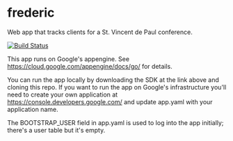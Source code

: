 # frederic
Web app that tracks clients for a St. Vincent de Paul conference.

[![Build Status](https://app.travis-ci.com/jimhopp/frederic.svg?branch=master)](https://app.travis-ci.com/jimhopp/frederic)

This app runs on Google's appengine. See https://cloud.google.com/appengine/docs/go/ for details.

You can run the app locally by downloading the SDK at the link above and cloning this repo. If you want to run the app on
Google's infrastructure you'll need to create your own application at https://console.developers.google.com/ and update app.yaml with
your application name.

The BOOTSTRAP_USER field in app.yaml is used to log into the app initially; there's a user table but it's empty.
